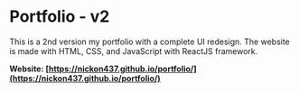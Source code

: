 # Portfolio - v2

This is a 2nd version my portfolio with a complete UI redesign. The website is made with HTML, CSS, and JavaScript with ReactJS framework.

**Website: [https://nickon437.github.io/portfolio/](https://nickon437.github.io/portfolio/)**